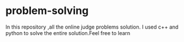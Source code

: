 # problem-solving
In this repository ,all the online judge problems solution. I used c++ and python to solve the entire solution.Feel free to learn
